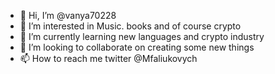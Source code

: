 - 👋 Hi, I’m @vanya70228
- 👀 I’m interested in Music. books and of course crypto
- 🌱 I’m currently learning new languages and crypto industry
- 💞️ I’m looking to collaborate on creating some new things
- 📫 How to reach me twitter @Mfaliukovych

<!---
vanya70228/vanya70228 is a ✨ special ✨ repository because its `README.md` (this file) appears on your GitHub profile.
You can click the Preview link to take a look at your changes.
--->
